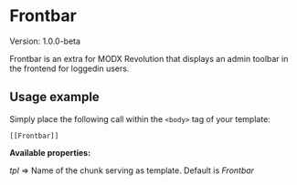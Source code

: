 # Frontbar

Version: 1.0.0-beta

Frontbar is an extra for MODX Revolution that displays an admin toolbar in the frontend for loggedin users.

## Usage example

Simply place the following call within the `<body>` tag of your template:
```
[[Frontbar]]
```

**Available properties:**

_tpl_ => Name of the chunk serving as template. Default is _Frontbar_
